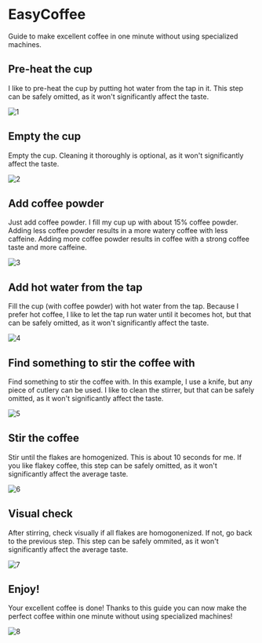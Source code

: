 # EasyCoffee

Guide to make excellent coffee in one minute without using specialized machines.

## Pre-heat the cup

I like to pre-heat the cup by putting hot water from the tap in it. This step can be safely omitted, as it won't significantly affect the taste.

![1](1.jpg)

## Empty the cup

Empty the cup. Cleaning it thoroughly is optional, as it won't significantly affect the taste.

![2](2.jpg)

## Add coffee powder

Just add coffee powder. I fill my cup up with about 15% coffee powder. Adding less coffee powder results in a more watery coffee with less caffeine. Adding more coffee powder results in coffee with a strong coffee taste and more caffeine.

![3](3.jpg)

## Add hot water from the tap

Fill the cup (with coffee powder) with hot water from the tap. Because I prefer hot coffee, I like to let the tap run water until it becomes hot, but that can be safely omitted, as it won't significantly affect the taste.

![4](4.jpg)

## Find something to stir the coffee with

Find something to stir the coffee with. In this example, I use a knife, but any piece of cutlery can be used. I like to clean the stirrer, but that can be safely omitted, as it won't significantly affect the taste.

![5](5.jpg)

## Stir the coffee

Stir until the flakes are homogenized. This is about 10 seconds for me. If you like flakey coffee, this step can be safely omitted, as it won't significantly affect the average taste.

![6](6.jpg)

## Visual check

After stirring, check visually if all flakes are homogonenized. If not, go back to the previous step. This step can be safely ommited, as it won't significantly affect the average taste.

![7](7.jpg)

## Enjoy!

Your excellent coffee is done! Thanks to this guide you can now make the perfect coffee within one minute without using specialized machines!

![8](8.jpg)